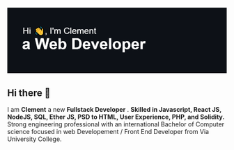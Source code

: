 ![Banner Image](https://github.com/ClementG77/ClementG77/blob/main/header.png)

## Hi there 👋

I am **Clement**  a new **Fullstack Developer** . **Skilled in Javascript, React JS, NodeJS, SQL, Ether JS, PSD to HTML, User Experience, PHP, and Solidity.** Strong engineering professional with an international Bachelor of Computer science focused in web Developement / Front End Developer from Via University College.





